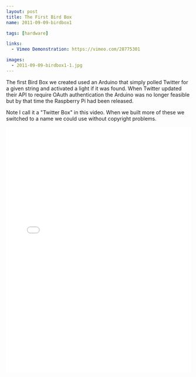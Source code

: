 ```yaml
---
layout: post
title: The First Bird Box
name: 2011-09-09-birdbox1

tags: [hardware]

links:
  - Vimeo Demonstration: https://vimeo.com/28775301

images:
  - 2011-09-09-birdbox1-1.jpg
---
```

The first Bird Box we created used an Arduino that simply polled Twitter for a given string and activated a light if it was found.  When Twitter updated their API to require OAuth authentication the Arduino was no longer feasible but by that time the Raspberry Pi had been released. 

Note I call it a "Twitter Box" in this video.  When we built more of these we switched to a name we could use without copyright problems.  

<iframe src="//player.vimeo.com/video/28775301" width="100%" height="667" frameborder="0" webkitallowfullscreen mozallowfullscreen allowfullscreen></iframe>